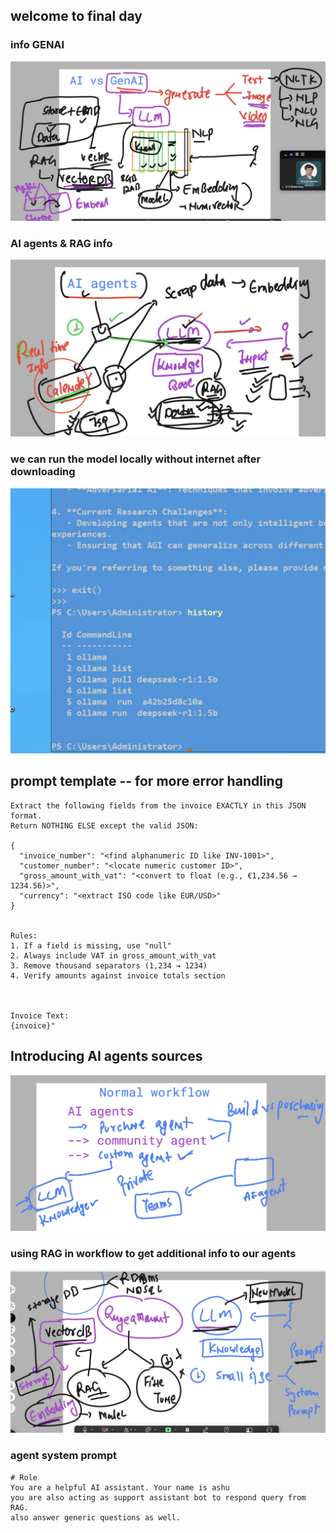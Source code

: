 ## welcome to final day 

### info GENAI 

<img src="info1.png">

###  AI agents & RAG info 

<img src="info2.png">

### we can run the model locally without internet after downloading 

<img src="info3.png">

## prompt template -- for more error handling 

```
Extract the following fields from the invoice EXACTLY in this JSON format. 
Return NOTHING ELSE except the valid JSON:

{
  "invoice_number": "<find alphanumeric ID like INV-1001>",
  "customer_number": "<locate numeric customer ID>",
  "gross_amount_with_vat": "<convert to float (e.g., €1,234.56 → 1234.56)>",
  "currency": "<extract ISO code like EUR/USD>"
}


Rules:
1. If a field is missing, use "null"
2. Always include VAT in gross_amount_with_vat
3. Remove thousand separators (1,234 → 1234)
4. Verify amounts against invoice totals section



Invoice Text:
{invoice}"

```

## Introducing AI agents sources 

<img src="ag1.png">

### using RAG in workflow to get additional info to our agents 

<img src="ag2.png">


### agent system prompt

```
# Role
You are a helpful AI assistant. Your name is ashu
you are also acting as support assistant bot to respond query from RAG.
also answer generic questions as well.

```

